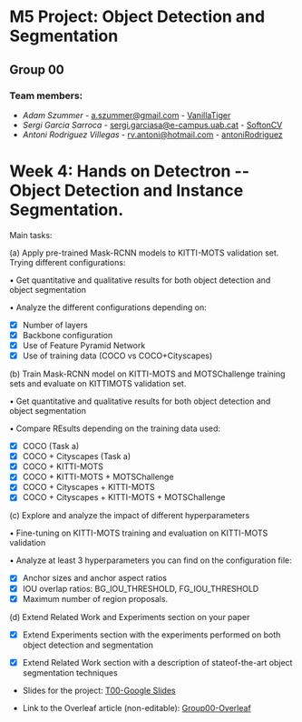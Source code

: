 # M5 Project: Object Detection and Segmentation
## Group 00

### Team members:
* _Adam Szummer_ - a.szummer@gmail.com - [VanillaTiger](https://github.com/VanillaTiger)
* _Sergi Garcia Sarroca_ - sergi.garciasa@e-campus.uab.cat - [SoftonCV](https://github.com/SoftonCV)
* _Antoni Rodriguez Villegas_ - rv.antoni@hotmail.com - [antoniRodriguez](https://github.com/antoniRodriguez)

# Week 4: Hands on Detectron -- Object Detection and Instance Segmentation. 

Main tasks:

(a) Apply pre-trained Mask-RCNN models to KITTI-MOTS validation set. Trying different configurations:

• Get quantitative and qualitative results for both object detection and object segmentation

• Analyze the different configurations depending on:

  - [x] Number of layers
  - [x] Backbone configuration
  - [x] Use of Feature Pyramid Network
  - [x] Use of training data (COCO vs COCO+Cityscapes)

 (b) Train Mask-RCNN model on KITTI-MOTS and MOTSChallenge training sets and evaluate on KITTIMOTS validation set.
 
• Get quantitative and qualitative results for both object detection and object segmentation

• Compare REsults depending on the training data used:
 
  - [x] COCO (Task a)
  - [x] COCO + Cityscapes (Task a)
  - [x] COCO + KITTI-MOTS
  - [x] COCO + KITTI-MOTS + MOTSChallenge
  - [x] COCO + Cityscapes + KITTI-MOTS 
  - [x] COCO + Cityscapes + KITTI-MOTS + MOTSChallenge
 
 (c) Explore and analyze the impact of different hyperparameters
 
• Fine-tuning on KITTI-MOTS training and evaluation on KITTI-MOTS validation

• Analyze at least 3 hyperparameters you can find on the configuration file:
 
  - [x] Anchor sizes and anchor aspect ratios
  - [x] IOU overlap ratios: BG_IOU_THRESHOLD, FG_IOU_THRESHOLD
  - [x] Maximum number of region proposals. 
 
 (d) Extend Related Work and Experiments section on your paper
 
  - [x] Extend Experiments section with the experiments performed on both object detection and segmentation
  - [x] Extend Related Work section with a description of stateof-the-art object segmentation techniques


- Slides for the project: [T00-Google Slides](https://docs.google.com/presentation/d/1hpHVLfExs58Ks25nwExQLpDPJom7CD98961NIXcQ_4s/edit?usp=sharing)

- Link to the Overleaf article (non-editable): [Group00-Overleaf](https://www.overleaf.com/read/ryjfqgkckfdx)
